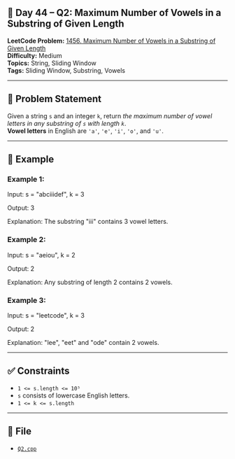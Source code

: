## 🔄 **Day 44 – Q2: Maximum Number of Vowels in a Substring of Given Length**

**LeetCode Problem:** [1456. Maximum Number of Vowels in a Substring of Given Length](https://leetcode.com/problems/maximum-number-of-vowels-in-a-substring-of-given-length/)  
**Difficulty:** Medium  
**Topics:** String, Sliding Window  
**Tags:** Sliding Window, Substring, Vowels

---

## 📄 Problem Statement

Given a string `s` and an integer `k`, return _the maximum number of vowel letters in any substring of `s` with length `k`_.  
**Vowel letters** in English are `'a'`, `'e'`, `'i'`, `'o'`, and `'u'`.

---

## 🧠 Example

### Example 1:

Input: s = "abciiidef", k = 3

Output: 3

Explanation: The substring "iii" contains 3 vowel letters.

### Example 2:

Input: s = "aeiou", k = 2

Output: 2

Explanation: Any substring of length 2 contains 2 vowels.

### Example 3:

Input: s = "leetcode", k = 3

Output: 2

Explanation: "lee", "eet" and "ode" contain 2 vowels.

---

## ✅ Constraints

- `1 <= s.length <= 10⁵`
- `s` consists of lowercase English letters.
- `1 <= k <= s.length`

---

## 📁 File

- [`Q2.cpp`](./Q2.cpp)
